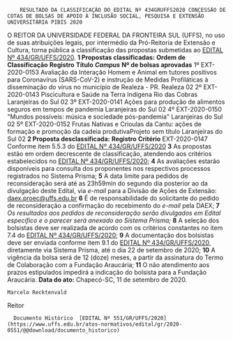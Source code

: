         RESULTADO DA CLASSIFICAÇÃO DO EDITAL Nº 434GRUFFS2020 CONCESSÃO DE COTAS DE BOLSAS DE APOIO À INCLUSÃO SOCIAL, PESQUISA E EXTENSÃO UNIVERSITÁRIA PIBIS 2020  

 O REITOR DA UNIVERSIDADE FEDERAL DA FRONTEIRA SUL (UFFS), no uso de suas atribuições legais, por intermédio da Pró-Reitoria de Extensão e Cultura, torna pública a classificação das propostas submetidas ao [EDITAL Nº 434/GR/UFFS/2020](https://www.uffs.edu.br/atos-normativos/edital/gr/2020-0434).  **1 Propostas classificadas:**      **Ordem de Classificação**   **Registro**   **Título**    ***Campus***    **Nº de bolsas aprovadas**     1º   EXT-2020-0153   Avaliação da Interação Homem e Animal em tutores positivos para Coronavírus (SARS-CoV-2) e instrução de Medidas Profiláticas à disseminação do vírus no município de Realeza - PR.   Realeza   02     2º   EXT-2020-0143   Piscicultura e Saúde na Terra Indígena Rio das Cobras   Laranjeiras do Sul   02     3º   EXT-2020-0141   Ações para produção de alimentos seguros em tempos de pandemia   Laranjeiras do Sul   02     4º   EXT-2020-0150   "Mundos possíveis: música e sociedade pós-pandemia"   Laranjeiras do Sul   02     5º   EXT-2020-0152   Frutas Nativas e Crioulas da Cantu: ações de formação e promoção da cadeia produtivaProjeto sem título   Laranjeiras do Sul   02      **2 Proposta desclassificada:**      **Registro**   **Critério**     EXT-2020-0147   Conforme item 5.5.3 do [EDITAL Nº 434/GR/UFFS/2020](https://www.uffs.edu.br/atos-normativos/edital/gr/2020-0434)       **3**  As propostas estão em ordem decrescente de classificação, atendendo aos critérios estabelecidos no [EDITAL Nº 434/GR/UFFS/2020](https://www.uffs.edu.br/atos-normativos/edital/gr/2020-0434);   **4**  As avaliações estarão disponíveis para consulta dos proponentes nos respectivos processos registrados no Sistema Prisma;   **5**  A data limite para pedidos de reconsideração será até as 23h59min do segundo dia posterior ao da divulgação deste Edital, via *e-mail*  para a Divisão de Ações de Extensão: [daex.proec@uffs.edu.br](mailto:daex.proec@uffs.edu.br)   **6**  É de responsabilidade do solicitante do pedido de reconsideração a confirmação do recebimento do *e-mail*  pela DAEX;  **7**  *Os resultados aos pedidos de reconsideração serão divulgados em Edital específico e o parecer será anexado ao Sistema Prisma;*   **8**  A seleção dos bolsistas deve ser realizada de acordo com os critérios constantes no item 7.4 do [EDITAL Nº 434/GR/UFFS/2020](https://www.uffs.edu.br/atos-normativos/edital/gr/2020-0434);   **9**  A documentação dos bolsistas deve ser enviada conforme item 9.1 do [EDITAL Nº 434/GR/UFFS/2020](https://www.uffs.edu.br/atos-normativos/edital/gr/2020-0434), diretamente via Sistema Prisma, até o dia 22 de setembro de 2020;   **10**  A vigência da bolsa será de 12 (doze) meses, a partir da assinatura do Termo de Colaboração com a Fundação Araucária;   **11**  O não atendimento aos prazos estipulados impedirá a indicação do bolsista para a Fundação Araucária.        **Data do ato:** Chapecó-SC, 11 de setembro de 2020.   
 

    Marcelo Recktenvald   
 Reitor 

      Documento Histórico  [EDITAL Nº 551/GR/UFFS/2020](https://www.uffs.edu.br/atos-normativos/edital/gr/2020-0551/@@download/documento_historico)     
      